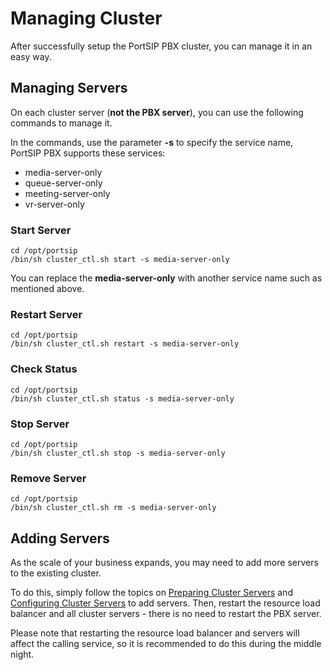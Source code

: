 # Managing Cluster

After successfully setup the PortSIP PBX cluster, you can manage it in an easy way.

## Managing Servers

On each cluster server (**not the PBX server**), you can use the following commands to manage it.

In the commands, use the parameter **-s** to specify the service name, PortSIP PBX supports these services:

* media-server-only
* queue-server-only
* meeting-server-only
* vr-server-only

### Start Server

```
cd /opt/portsip
/bin/sh cluster_ctl.sh start -s media-server-only
```

You can replace the **media-server-only** with another service name such as mentioned above.

### Restart Server

```
cd /opt/portsip
/bin/sh cluster_ctl.sh restart -s media-server-only
```

### Check Status

```
cd /opt/portsip
/bin/sh cluster_ctl.sh status -s media-server-only
```

### Stop Server

```
cd /opt/portsip
/bin/sh cluster_ctl.sh stop -s media-server-only
```

### Remove Server

```
cd /opt/portsip
/bin/sh cluster_ctl.sh rm -s media-server-only
```

## Adding Servers

As the scale of your business expands, you may need to add more servers to the existing cluster.&#x20;

To do this, simply follow the topics on [Preparing Cluster Servers](preparing-cluster-servers.md) and [Configuring Cluster Servers](configuring-cluster-servers.md) to add servers. Then, restart the resource load balancer and all cluster servers - there is no need to restart the PBX server.&#x20;

Please note that restarting the resource load balancer and servers will affect the calling service, so it is recommended to do this during the middle night.

